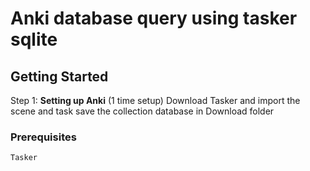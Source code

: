 # Anki database query using tasker sqlite


## Getting Started
Step 1: **Setting up Anki** (1 time setup)
Download Tasker and import the scene and task
save the collection database in Download folder

### Prerequisites


```
Tasker
```




